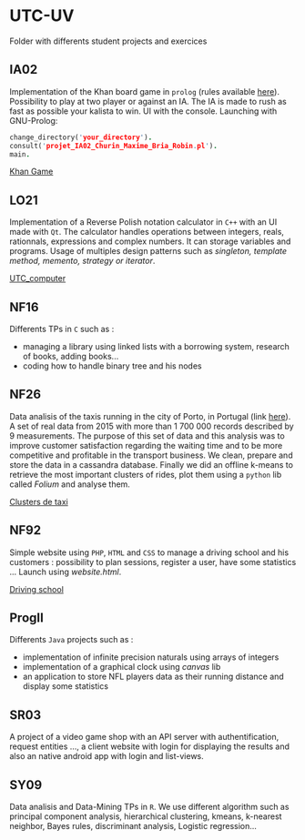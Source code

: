 # UTC-UV
Folder with differents student projects and exercices

## IA02
Implementation of the Khan board game in `prolog` (rules available [here](https://www.google.no/url?sa=t&rct=j&q=&esrc=s&source=web&cd=1&cad=rja&uact=8&ved=0ahUKEwiCq8a-2crWAhUJLZoKHQ6UDrIQFggnMAA&url=https%3A%2F%2Fmoodle.utc.fr%2Fpluginfile.php%2F864%2Fmod_folder%2Fcontent%2F0%2FR%25C3%25A8gles%2520du%2520Jeu%2520KHAN.pdf%3Fforcedownload%3D1&usg=AFQjCNGR2UH4DSJU6ZA4kQdZjPRMmw1Cbg)). Possibility to play at two player or against an IA. The IA is made to rush as fast as possible your kalista to win. UI with the console.
Launching with GNU-Prolog:
```prolog
change_directory('your_directory').
consult('projet_IA02_Churin_Maxime_Bria_Robin.pl').
main.
```
[Khan Game](IA02/screenshot_khan.png)

## LO21
Implementation of a Reverse Polish notation calculator in `C++` with an UI made with `Qt`. The calculator handles operations between integers, reals, rationnals, expressions and complex numbers. It can storage variables and programs. Usage of multiples design patterns such as *singleton, template method, memento, strategy or iterator*.

[UTC_computer](LO21/UTC_computer.png)

## NF16
Differents TPs in `C` such as : 
- managing a library using linked lists with a borrowing system, research of books, adding books...
- coding how to handle binary tree and his nodes

## NF26
Data analisis of the taxis running in the city of Porto, in Portugal (link [here](https://archive.ics.uci.edu/ml/datasets/Taxi+Service+Trajectory+-+Prediction+Challenge,+ECML+PKDD+2015)). A set of real data from 2015 with more than 1 700 000 records described by 9 measurements. The purpose of this set of data and this analysis was to improve customer satisfaction regarding the waiting time and to be more competitive and profitable in the transport business. We clean, prepare and store the data in a cassandra database. Finally we did an offline k-means to retrieve the most important clusters of rides, plot them using a `python` lib called *Folium* and analyse them.

[Clusters de taxi](NF26/screenshot_taxis.png)

## NF92
Simple website using `PHP`, `HTML` and `CSS` to manage a driving school and his customers : possibility to plan sessions, register a user, have some statistics ... Launch using *website.html*.

[Driving school](NF92/screenshot_driving_school.png)

## ProgII
Differents `Java` projects such as : 
- implementation of infinite precision naturals using arrays of integers
- implementation of a graphical clock using *canvas* lib
- an application to store NFL players data as their running distance and display some statistics

## SR03
A project of a video game shop with an API server with authentification, request entities ..., a client website with login  for displaying the results and also an native android app with login and list-views.

## SY09
Data analisis and Data-Mining TPs in `R`. We use different algorithm such as principal component analysis, hierarchical clustering, kmeans, k-nearest neighbor, Bayes rules, discriminant analysis, Logistic regression...
